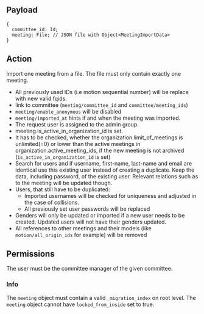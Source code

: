 ## Payload
```
{
  committee_id: Id;
  meeting: File; // JSON file with Object<MeetingImportData>
}
```

## Action

Import one meeting from a file. The file must only contain exactly one meeting.
- All previously used IDs (i.e motion sequential number) will be replace with new valid fqids.
- link to committee (`meeting/committee_id` and `committee/meeting_ids`)
- `meeting/enable_anonymous` will be disabled
- `meeting/imported_at` hints if and when the meeting was imported.
- The request user is assigned to the admin group.
- meeting.is_active_in_organization_id is set.
- It has to be checked, whether the organization.limit_of_meetings is unlimited(=0) or lower than the active meetings in organization.active_meeting_ids, if the new meeting is not archived (`is_active_in_organization_id` is set)
- Search for users and if username, first-name, last-name and email are identical use this existing user instead of creating a duplicate. Keep the data, including password, of the existing user. Relevant relations such as to the meeting will be updated though.
- Users, that still have to be duplicated:
  - Imported usernames will be checked for uniqueness and adjusted in the case of collisions.
  - All previously set user passwords will be replaced
- Genders will only be updated or imported if a new user needs to be created. Updated users will not have their genders updated.
- All references to other meetings and their models (like `motion/all_origin_ids` for example) will be removed


## Permissions
The user must be the committee manager of the given committee.

### Info

The `meeting` object must contain a valid `_migration_index` on root level.
The `meeting` object cannot have `locked_from_inside` set to true.
